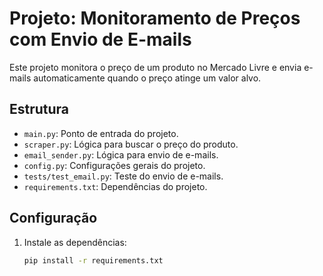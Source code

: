 # Projeto: Monitoramento de Preços com Envio de E-mails

Este projeto monitora o preço de um produto no Mercado Livre e envia e-mails automaticamente quando o preço atinge um valor alvo.

## Estrutura
- `main.py`: Ponto de entrada do projeto.
- `scraper.py`: Lógica para buscar o preço do produto.
- `email_sender.py`: Lógica para envio de e-mails.
- `config.py`: Configurações gerais do projeto.
- `tests/test_email.py`: Teste do envio de e-mails.
- `requirements.txt`: Dependências do projeto.

## Configuração
1. Instale as dependências:
   ```bash
   pip install -r requirements.txt
